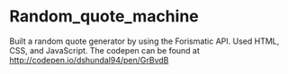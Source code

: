 # Random_quote_machine
Built a random quote generator by using the Forismatic API. Used HTML, CSS, and JavaScript. The codepen can be found at http://codepen.io/dshundal94/pen/GrBvdB
